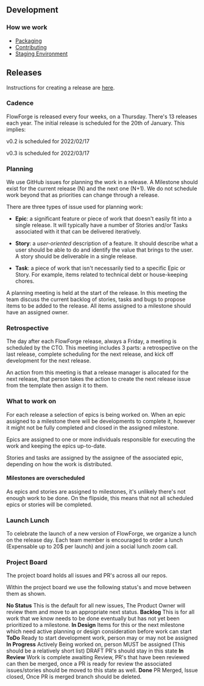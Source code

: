 ## Development

### How we work

- [Packaging](../development/packaging.md)
- [Contributing](../development/contributing.md)
- [Staging Environment](../development/staging.md)

## Releases

Instructions for creating a release are [here](../development/release.md).

### Cadence

FlowForge is released every four weeks, on a Thursday. There's 13 releases each
year. The initial release is scheduled for the 20th of January. This implies:

v0.2 is scheduled for 2022/02/17

v0.3 is scheduled for 2022/03/17

### Planning

We use GitHub issues for planning the work in a release. A Milestone should exist
for the current release (N) and the next one (N+1). We do not schedule work beyond
that as priorities can change through a release.

There are three types of issue used for planning work:

 - **Epic**: a significant feature or piece of work that doesn't easily fit into
   a single release. It will typically have a number of Stories
   and/or Tasks associated with it that can be delivered iteratively.

 - **Story**: a *user-oriented* description of a feature. It should describe what
   a user should be able to do and identify the value that brings to the user.
   A story should be deliverable in a single release.

 - **Task**: a piece of work that isn't necessarily tied to a specific Epic or Story.
   For example, items related to technical debt or house-keeping chores.

A planning meeting is held at the start of the release. In this meeting the team
discuss the current backlog of stories, tasks and bugs to propose items to be added
to the release. All items assigned to a milestone should have an assigned owner.

### Retrospective

The day after each FlowForge release, always a Friday, a meeting is scheduled
by the CTO. This meeting includes 3 parts: a retrospective on the last release,
complete scheduling for the next release, and kick off development for the next
release.

An action from this meeting is that a release manager is allocated for the next release, 
that person takes the action to create the next release issue from the template then assign it to them.

### What to work on

For each release a selection of epics is being worked on. When an epic assigned
to a milestone there will be developments to complete it, however it might not
be fully completed and closed in the assigned milestone.

Epics are assigned to one or more individuals responsible for executing the work
and keeping the epics up-to-date.

Stories and tasks are assigned by the assignee of the associated epic, depending
on how the work is distributed.

#### Milestones are overscheduled

As epics and stories are assigned to milestones, it's unlikely there's not
enough work to be done. On the flipside, this means that not all scheduled epics
or stories will be completed.

### Launch Lunch

To celebrate the launch of a new version of FlowForge, we organize a lunch on the
release day. Each team member is encouraged to order a lunch (Expensable up to 20$
per launch) and join a social lunch zoom call.


### Project Board
The project board holds all issues and PR's across all our repos.

Within the project board we use the following status's and move between them as shown.

**No Status** This is the default for all new issues, The Product Owner will review them and move to an appropriate next status.
**Backlog** This is for all work that we know needs to be done eventually but has not yet been prioritized to a milestone.
**In Design** Items for this or the next milestone which need active planning or design consideration before work can start
**ToDo**  Ready to start development work, person may or may not be assigned
**In Progress**  Actively Being worked on, person MUST be assigned (This should be a relatively short list) DRAFT PR's should stay in this state
**In Review**  Work is complete awaiting Review, PR's that have been reviewed can then be merged, once a PR is ready for review the associated issues/stories should be moved to this state as well.
**Done**  PR Merged, Issue closed, Once PR is merged branch should be deleted.


